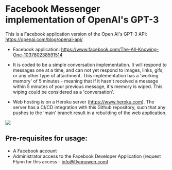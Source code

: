 # Facebook Messenger implementation of OpenAI's GPT-3

This is a Facebook application version of the Open AI's GPT-3 API: https://openai.com/blog/openai-api/

* Facebook application: https://www.facebook.com/The-All-Knowing-One-103780238591514

* It is coded to be a simple conversation implementation. It will respond to messages one at a time, and can not yet respond to images, links, gifs, or any other type of attachment. This implementation has a 'working memory' of 5 minutes - meaning that if it hasn't received a message within 5 minutes of your previous message, it's memory is wiped. This wiping could be considered as a 'conversation'. 

* Web hosting is on a Heroku server (https://www.heroku.com). The server has a CI/CD integration with this Github repository, such that any pushes to the 'main' branch result in a rebuilding of the web application.

![](https://github.com/FlynnOwen/GPT-3-App/blob/main/img/GPT-3.gif)

## Pre-requisites for usage:
* A Facebook account
* Administrator access to the Facebook Developer Application (request Flynn for this access - info@flynnowen.com)


